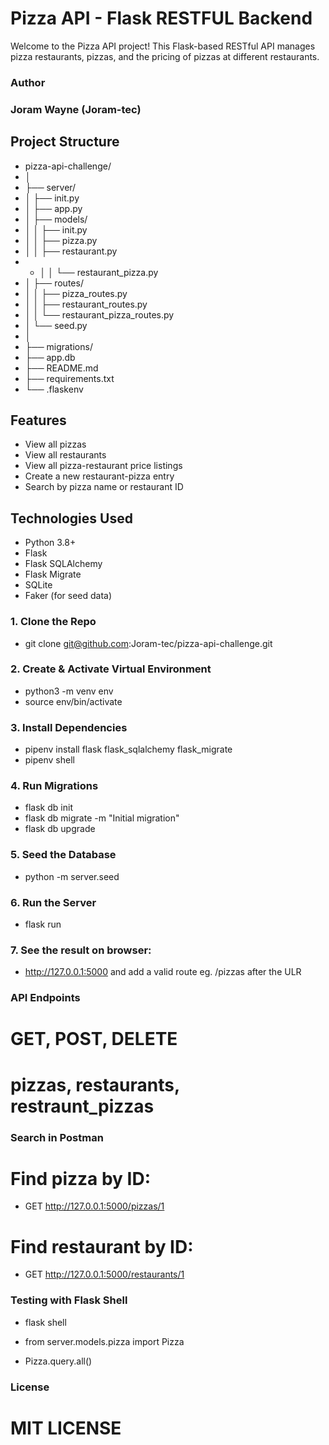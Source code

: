 #  Pizza API - Flask RESTFUL Backend

Welcome to the Pizza API project! This Flask-based RESTful API manages pizza restaurants, pizzas, and the pricing of pizzas at different restaurants.

### Author
### Joram Wayne (Joram-tec)



## Project Structure

- pizza-api-challenge/
- │
- ├── server/
- │ ├── init.py
- │ ├── app.py
- │ ├── models/
- │ │ ├── init.py
- │ │ ├── pizza.py
- │ │ ├── restaurant.py
- - │ │ └── restaurant_pizza.py
- │ ├── routes/
- │ │ ├── pizza_routes.py
- │ │ ├── restaurant_routes.py
- │ │ └── restaurant_pizza_routes.py
- │ └── seed.py
- │
- ├── migrations/
- ├── app.db
- ├── README.md
- ├── requirements.txt
- └── .flaskenv

##  Features

- View all pizzas 
- View all restaurants 
- View all pizza-restaurant price listings 
- Create a new restaurant-pizza entry
- Search by pizza name or restaurant ID

##  Technologies Used

- Python 3.8+
- Flask
- Flask SQLAlchemy
- Flask Migrate
- SQLite
- Faker (for seed data)

### 1. Clone the Repo

- git clone git@github.com:Joram-tec/pizza-api-challenge.git


### 2. Create & Activate Virtual Environment

- python3 -m venv env
- source env/bin/activate 

### 3. Install Dependencies

- pipenv install flask flask_sqlalchemy flask_migrate
- pipenv shell

### 4. Run Migrations

- flask db init
- flask db migrate -m "Initial migration"
- flask db upgrade

### 5. Seed the Database

- python -m server.seed

### 6. Run the Server

- flask run 

### 7. See the result on browser:
- http://127.0.0.1:5000 and add a valid route eg. /pizzas after the ULR

### API Endpoints

# GET, POST, DELETE 
# pizzas, restaurants, restraunt_pizzas

###  Search in Postman

# Find pizza by ID:
-  GET http://127.0.0.1:5000/pizzas/1

# Find restaurant by ID:
-  GET http://127.0.0.1:5000/restaurants/1


###  Testing with Flask Shell
-  flask shell

-  from server.models.pizza import Pizza
-  Pizza.query.all()

### License
# MIT LICENSE